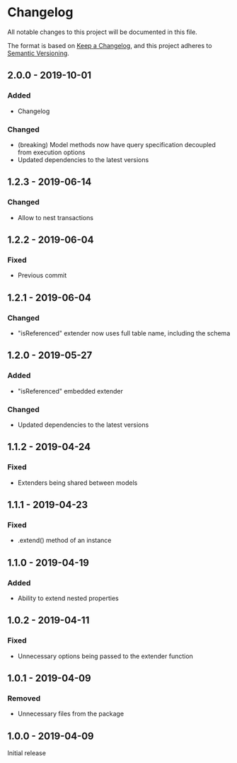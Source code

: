 # Changelog
All notable changes to this project will be documented in this file.

The format is based on [Keep a Changelog](https://keepachangelog.com/en/1.0.0/),
and this project adheres to [Semantic Versioning](https://semver.org/spec/v2.0.0.html).

## 2.0.0 - 2019-10-01
### Added
- Changelog
### Changed
- (breaking) Model methods now have query specification decoupled from execution options
- Updated dependencies to the latest versions

## 1.2.3 - 2019-06-14
### Changed
- Allow to nest transactions

## 1.2.2 - 2019-06-04
### Fixed
- Previous commit

## 1.2.1 - 2019-06-04
### Changed
- "isReferenced" extender now uses full table name, including the schema

## 1.2.0 - 2019-05-27
### Added
- "isReferenced" embedded extender
### Changed
- Updated dependencies to the latest versions

## 1.1.2 - 2019-04-24
### Fixed
- Extenders being shared between models

## 1.1.1 - 2019-04-23
### Fixed
- .extend() method of an instance

## 1.1.0 - 2019-04-19
### Added
- Ability to extend nested properties

## 1.0.2 - 2019-04-11
### Fixed
- Unnecessary options being passed to the extender function

## 1.0.1 - 2019-04-09
### Removed
- Unnecessary files from the package

## 1.0.0 - 2019-04-09
Initial release
